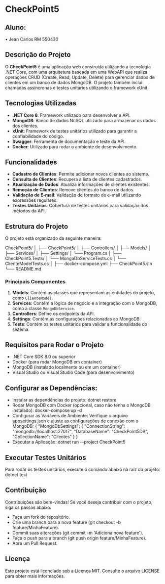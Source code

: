# CheckPoint5 

## Aluno: 
•	Jean Carlos RM 550430 

## Descrição do Projeto
O **CheckPoint5** é uma aplicação web construída utilizando a tecnologia .NET Core, com uma arquitetura baseada em uma WebAPI que realiza operações CRUD (Create, Read, Update, Delete) para gerenciar dados de clientes em um banco de dados MongoDB. O projeto também inclui chamadas assíncronas e testes unitários utilizando o framework xUnit.

## Tecnologias Utilizadas
- **.NET Core 8**: Framework utilizado para desenvolver a API.
- **MongoDB**: Banco de dados NoSQL utilizado para armazenar os dados dos clientes.
- **xUnit**: Framework de testes unitários utilizado para garantir a confiabilidade do código.
- **Swagger**: Ferramenta de documentação e teste da API.
- **Docker**: Utilizado para rodar o ambiente de desenvolvimento.

## Funcionalidades
- **Cadastro de Clientes**: Permite adicionar novos clientes ao sistema.
- **Consulta de Clientes**: Recupera a lista de clientes cadastrados.
- **Atualização de Dados**: Atualiza informações de clientes existentes.
- **Remoção de Clientes**: Remove clientes do banco de dados.
- **Validação de E-mail**: Validação de formato de e-mail utilizando expressões regulares.
- **Testes Unitários**: Cobertura de testes unitários para validação dos métodos da API.

## Estrutura do Projeto
O projeto está organizado da seguinte maneira:

CheckPoint5/ │ ├── CheckPoint5/ │ ├── Controllers/ │ ├── Models/ │ ├── Services/ │ ├── Settings/ │ └── Program.cs │ ├── CheckPoint5.Tests/ │ └── MongoDbServiceTests.cs │ └── ClienteModelTests.cs │ ├── docker-compose.yml ├── CheckPoint5.sln └── README.md

### Principais Componentes
1. **Models**: Contém as classes que representam as entidades do projeto, como `ClienteModel`.
2. **Services**: Contém a lógica de negócio e a integração com o MongoDB, como a classe `MongoDbService`.
3. **Controllers**: Define os endpoints da API.
4. **Settings**: Contém as configurações relacionadas ao MongoDB.
5. **Tests**: Contém os testes unitários para validar a funcionalidade do sistema.

## Requisitos para Rodar o Projeto
- .NET Core SDK 8.0 ou superior
- Docker (para rodar MongoDB em container)
- MongoDB (instalado localmente ou em um container)
- Visual Studio ou Visual Studio Code (para desenvolvimento)

## Configurar as Dependências:
- Instalar as dependências do projeto: dotnet restore
- Rodar MongoDB com Docker (opcional, caso não tenha o MongoDB instalado): docker-compose up -d
- Configurar as Variáveis de Ambiente: Verifique o arquivo appsettings.json e ajuste as configurações de conexão com o MongoDB:
{
  "MongoDbSettings": {
    "ConnectionString": "mongodb://localhost:27017",
    "DatabaseName": "CheckPoint5DB",
    "CollectionName": "Clientes"
  }
}
- Executar a Aplicação: dotnet run --project CheckPoint5

## Executar Testes Unitários
Para rodar os testes unitários, execute o comando abaixo na raiz do projeto: dotnet test

## Contribuição
Contribuições são bem-vindas! Se você deseja contribuir com o projeto, siga os passos abaixo:

- Faça um fork do repositório.
- Crie uma branch para a nova feature (git checkout -b feature/MinhaFeature).
- Commit suas alterações (git commit -m 'Adiciona nova feature').
- Faça o push para a branch (git push origin feature/MinhaFeature).
- Abra um Pull Request.

## Licença
Este projeto está licenciado sob a Licença MIT. Consulte o arquivo LICENSE para obter mais informações.









